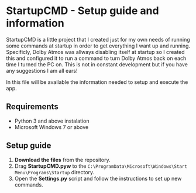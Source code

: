 # StartupCMD - Setup guide and information

StartupCMD is a little project that I created just for my own needs of running some commands at startup in order to get everything I want up and running. Specificly, Dolby Atmos was allways disabling itself at startup so I created this and configured it to run a command to turn Dolby Atmos back on each time I turned the PC on. This is not in constant development but if you have any suggestions I am all ears!

In this file will be available the information needed to setup and execute the app.

## Requirements
* Python 3 and above instalation
* Microsoft Windows 7 or above 


## Setup guide
1. **Download the files** from the repository.
2. Drag **StartupCMD.pyw** to the `C:\ProgramData\Microsoft\Windows\Start Menu\Programs\Startup` directory.
3. Open the **Settings.py** script and follow the instructions to set up new commands.

